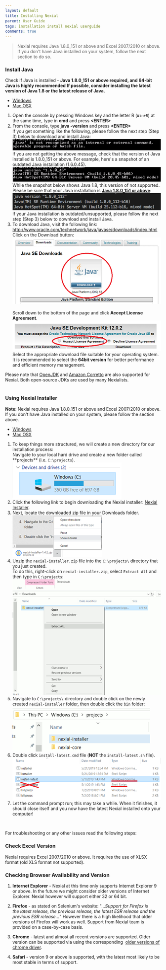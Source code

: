```yaml
---
layout: default
title: Installing Nexial
parent: User Guide
tags: installation install nexial userguide
comments: true
---
```


> Nexial requires Java 1.8.0_151 or above and Excel 2007/2010 or above. If you don't have Java installed on your system, 
> follow the next section to do so.


### Install Java

Check if Java is installed - **Java 1.8.0_151 or above required, and 64-bit Java is highly recommended**
   **If possible, consider installing the latest version of Java 1.8 or the latest release of Java.**<br/>
   
<div class="tabs">
    <ul class="tab-links tabs-collapsed">
        <li class="active"><a href="#tab3">Windows</a></li>
        <li><a href="#tab4">Mac OSX</a></li>
    </ul>
    <div class="tab-content">
        <div id="tab3" class="tab active">
        <ol>
            <li>
			   Open the console by pressing Windows key and the letter R (<code>Win+R</code>) at the same time, 
			   type in <b>cmd</b> and press <b>&lt;ENTER&gt;</b><br/>
            </li>
			<li>
			    From the console, type <b>java -version</b> and press <b>&lt;ENTER&gt;</b><br/>
			    If you get something like the following, please follow the next step (Step 3) below to download and install 
			    Java:<br/>
                <img src="image/InstallingNexial_01.png"/><br/>
                If you are not getting the above message, check that the version of Java installed is 1.8.0_151 or 
                above. For example, here's a snapshot of an outdated Java installation (1.6.0.45).<br/>
                <img src="image/InstallingNexial_02a.png"/><br/>
                While the snapshot below shows Java 1.8, this version of not supported. Please be sure that your Java 
                installation is <b><a href="https://www.oracle.com/technetwork/java/javase/downloads/jdk8-downloads-2133151.html" class="external-link" target="_nexial_link">Java 1.8.0_151 or above</a></b>:<br/>
                <img src="image/InstallingNexial_02.png"/><br/>
                If your Java installation is outdated/unsupported, please follow the next step (Step 3) below to 
                download and install Java.<br/>
			</li>
			<li>
			    To download Java, visit the following link:
			    <a href="http://www.oracle.com/technetwork/java/javase/downloads/index.html" class="external-link" target="_nexial_link">http://www.oracle.com/technetwork/java/javase/downloads/index.html</a><br/>
			    Click on the Download button:<br/>
			    <img src="image/InstallingJava_01.png" style="width:480px;box-shadow:none"/><br/>
			    <br/>
			    Scroll down to the bottom of the page and click <b>Accept License Agreement</b>.<br/>
			    <img src="image/InstallingJava_02.png" style="width:480px;box-shadow:none"/><br/>
			    Select the appropriate download file suitable for your operating system. It is recommended to select 
			    the <b>64bit version</b> for better performance and efficient memory management.
			</li>
        </ol>
        Please note that <a href="https://adoptopenjdk.net/upstream.html" class="external-link" target="_nexial_link">OpenJDK</a> 
        and <a href="https://docs.aws.amazon.com/corretto/latest/corretto-8-ug/downloads-list.html" class="external-link" target="_nexial_link">Amazon Corretto</a> 
        are also supported for Nexial. Both open-source JDKs are used by many Nexialists.  
        </div>
        <div id="tab4" class="tab" style= "display:none;">
        <ol>
            <li>
			   Open the Terminal app, or open Spotlight (CMD-Space) and then type, <b>terminal</b> and press 
			   <b>&lt;ENTER&gt;</b><br/>
            </li>
			<li>
			    From the console, type <b>java -version</b> and press <b>&lt;ENTER&gt;</b><br/>
			    If you get something like the following, please follow the next step (Step 3) below to download and install 
			    Java:<br/>
                <img src="image/InstallingNexial_01.png"/><br/>
			    If you are not getting the above message, check that the version of Java installed is 1.8.0_151 or 
			    above. For example, here's a snapshot of an outdated Java installation (1.6.0.45).<br/>
			    <img src="image/InstallingNexial_02a.png"/><br/>
                While the snapshot below shows Java 1.8, this version of not supported. Please be sure that your Java 
                installation is <b><a href="https://www.oracle.com/technetwork/java/javase/downloads/jdk8-downloads-2133151.html" class="external-link" target="_nexial_link">Java 1.8.0_151 or above</a></b>:<br/>
			    <img src="image/InstallingNexial_02.png"/><br/>
			    If your Java installation is outdated/unsupported, please follow the next step (Step 3) below to 
			    download and install Java.<br/>
			</li>
			<li>
			    To download Java, visit the following link:
			    <a href="http://www.oracle.com/technetwork/java/javase/downloads/index.html" class="external-link" target="_nexial_link">http://www.oracle.com/technetwork/java/javase/downloads/index.html</a><br/>
			    Click on the Download button:<br/>
			    <img src="image/InstallingJava_01.png" style="width:480px;box-shadow:none"/><br/>
			    <br/>
			    Scroll down to the bottom of the page and click <b>Accept License Agreement</b>.<br/>
			    <img src="image/InstallingJava_02.png" style="width:480px;box-shadow:none"/><br/>
			    Select the appropriate download file suitable for your operating system. It is recommended to select 
			    the <b>64bit version</b> for better performance and efficient memory management.
			</li>
            Please note that <a href="https://adoptopenjdk.net/upstream.html" class="external-link" target="_nexial_link">OpenJDK</a> 
            and <a href="https://docs.aws.amazon.com/corretto/latest/corretto-8-ug/downloads-list.html" class="external-link" target="_nexial_link">Amazon Corretto</a> 
            are also supported for Nexial. Both open-source JDKs are used by many Nexialists.  
        </ol>
        </div>
    </div>
</div>
<br/>


### Using Nexial Installer
**Note**: Nexial requires Java 1.8.0_151 or above and Excel 2007/2010 or above. If you don't have Java installed on 
your system, please follow the section above.

<div class="tabs">
    <ul class="tab-links tabs-collapsed">
        <li class="active"><a href="#tab1">Windows</a></li>
        <li><a href="#tab2">Mac OSX</a></li>
    </ul>
    <div class="tab-content">
        <div id="tab1" class="tab active">
            <ol>
                <li>
                    To keep things more structured, we will create a new directory for our installation process: <br/> 
                    Navigate to your local hard drive and create a new folder called **projects** (i.e. 
                    <code>C:\projects</code>).<br/>
                    <img src="image/Installer_01.png"/>
                </li>
                <li>
                    Click the following link to begin downloading the Nexial installer:
                    <a href="https://github.com/nexiality/nexial-installer/releases/download/nexial-installer-v1.4.2/nexial-installer-1.4.2.zip" class="external-link" target="_nexial_link">Nexial Installer</a>.
                </li>            
                <li>
                    Next, locate the downloaded zip file in your Downloads folder.
                    <br/>
                    <img src="image/Installer_02.png"/>
                </li>            
                <li>
                    Unzip the <code>nexial-installer.zip</code> file into the <code>C:\projects\</code> directory that 
                    you just created. <br/>
                    To do this, right-click on <code>nexial-installer.zip</code>, select 
                    <code>Extract All</code> and then type in <code>C:\projects</code>:<br/>
                    <img src="image/Installer_03.gif"/>
                </li>            
                <li>
                    Navigate to <code>C:\projects\</code> directory and double click on the newly created 
                    <code>nexial-installer</code> folder, then double click the <code>bin</code> folder:<br/>
                    <img src="image/Installer_04.gif"/>
                </li>            
                <li>
                    Double click <code>install-latest.cmd</code> file (<b>NOT</b> the <code>install-latest.sh</code> 
                    file).<br/>
                    <img src="image/Installer_05.png"/>
                </li>            
                <li>
                    Let the command prompt run; this may take a while. When it finishes, it should close itself and you 
                    now have the latest Nexial installed onto your computer!
                </li>
            </ol>
        </div>
        <div id="tab2" class="tab" style= "display:none;">
            Create a new directory under your HOME directory named <code>projects</code>. Both Nexial (the 
            automation platform) and Nexial Installer will be installed individually under this directory.<br/>
            <ol>
                <li>
                    Open Finder:<br/>
                    <img src="image/InstallingNexial_01.mac.png"/>
                </li>
                <li>
                    Navigate to your HOME directory via shortcut <code>COMMAND-SHIFT-G</code>, then type in <code>~/</code>:<br/>
                    <img src="image/InstallingNexial_02.mac.png"/>
                </li>
                <li>
                    Create a new directory via shortcut <code>CONTROL-SHIFT-n</code>, then type in <code>projects</code>:<br/>
                    <img src="image/InstallingNexial_03.mac.png"/>
                </li>
                <li>
                    Click the following link to begin downloading the Nexial installer:
                    <a href="https://github.com/nexiality/nexial-installer/releases/download/nexial-installer-v1.4.2/nexial-installer-1.4.2.zip" class="external-link" target="_nexial_link">Nexial Installer</a><br/>
                    <br/>
                    By default, it will be downloaded to the <code>Downloads</code> directory. Move this file to the 
                    newly created <code>projects</code> directory:<br/>
                    <img src="image/InstallingNexial_04.mac.png"/>
                </li>            
                <li>
                    Rename the Nexial Installer zip by removing its version number from the zip file. That way, it will
                    unzip to a directory named as <code>nexial-installer</code> (instead of <code>nexial-installer-1.4.2</code>):<br/>
                    <img src="image/InstallingNexial_05.mac.png"/><br/>
                    <img src="image/InstallingNexial_06.mac.png"/><br/>
                </li>
                <li>
                    Double-click on <code>nexial-installer.zip</code> to start unzipping this file. This will unzip 
                    <code>nexial-installer.zip</code> to a directory named as <code>nexial-installer</code>:<br/>
                    <img src="image/InstallingNexial_07.mac.png"/>
                    <br/>
                    Note that the unzip directory contains a <code>bin</code> and a <code>lib</code> directory.
                </li>
                <li>
                    Right-click on <code>nexial-installer/bin/installer-latest.sh</code> (<b>NOT 
                    <code>installer-latest.cmd</code></b>). Choose either <code>Terminal.app</code> or 
                    <code>iTerm.app</code>:<br/>
                    <img src="image/InstallingNexial_08.mac.png"/>
					<br/><b>a. If the terminal app does not show up on the list:</b> click "other" then in the drop down menu labeled "Enable:" select "All Applications". From here, navigate through
					the Applications folder then enter the Utilities folder and select the Terminal application.
                </li>
                <li>
                    Nexial installation will commence:<br/>
                    <img src="image/InstallingNexial_09.mac.png"/><br/>
                    <br/>
                    Give it a few minutes or so, Nexial installation will complete and you will have yourself the 
                    latest Nexial installed on your computer!<br/>
                    <img src="image/InstallingNexial_10.mac.png"/>
                </li>
            </ol>
        </div>
    </div>
</div>
<br/>

For troubleshooting or any other issues read the following steps:


### Check Excel Version
Nexial requires Excel 2007/2010 or above. It requires the use of XLSX format (old XLS format not supported).


### Checking Browser Availability and Version
1. **Internet Explorer** - Nexial at this time only supports Internet Explorer 9 or above. In the future we might 
   consider older versions of Internet Explorer. Nexial however will support either 32 or 64 bit.

2. **Firefox** - as stated on Selenium's website: "..._Support for Firefox is the latest release, the previous 
   release, the latest ESR release and the previous ESR release..._" However there is a high likelihood that older 
   versions of Firefox will work as well. Support from Nexial team is provided on a case-by-case basis.

3. **Chrome** - latest and almost all recent versions are supported. Older version can be supported via using the 
   corresponding 
   <a href="https://sites.google.com/a/chromium.org/chromedriver/downloads" class="external-link" target="_nexial_link">older versions of chrome driver</a>.

4. **Safari** - version 9 or above is supported, with the latest most likely to be most stable in terms of support.